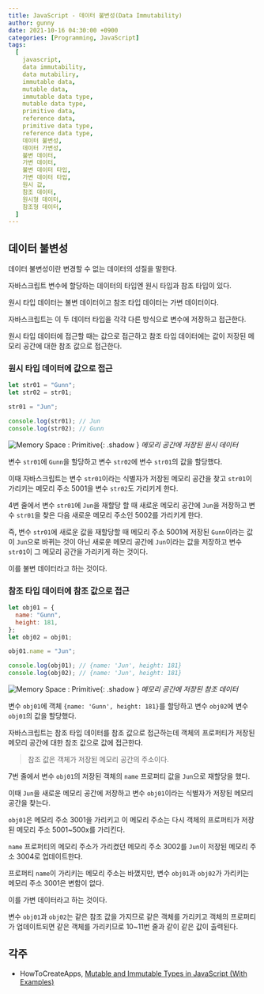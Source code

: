 ```yaml
---
title: JavaScript - 데이터 불변성(Data Immutability)
author: gunny
date: 2021-10-16 04:30:00 +0900
categories: [Programming, JavaScript]
tags:
  [
    javascript,
    data immutability,
    data mutabiliry,
    immutable data,
    mutable data,
    immutable data type,
    mutable data type,
    primitive data,
    reference data,
    primitive data type,
    reference data type,
    데이터 불변성,
    데이터 가변성,
    불변 데이터,
    가변 데이터,
    불변 데이터 타입,
    가변 데이터 타입,
    원시 값,
    참조 데이터,
    원시형 데이터,
    참조형 데이터,
  ]
---
```


## **데이터 불변성**

데이터 불변성이란 변경할 수 없는 데이터의 성질을 말한다.

자바스크립트 변수에 할당하는 데이터의 타입엔 원시 타입과 참조 타입이 있다.

원시 타입 데이터는 불변 데이터이고 참조 타입 데이터는 가변 데이터이다.

자바스크립트는 이 두 데이터 타입을 각각 다른 방식으로 변수에 저장하고 접근한다.

원시 타입 데이터에 접근할 때는 값으로 접근하고 참조 타입 데이터에는 값이 저장된 메모리 공간에 대한 참조 값으로 접근한다.

### **원시 타입 데이터에 값으로 접근**

```javascript
let str01 = "Gunn";
let str02 = str01;

str01 = "Jun";

console.log(str01); // Jun
console.log(str02); // Gunn
```

![Memory Space : Primitive](/blog.images/211016/momory_space_primitive.png){: .shadow }
_메모리 공간에 저장된 원시 데이터_

변수 `str01`에 `Gunn`을 할당하고 변수 `str02`에 변수 `str01`의 값을 할당했다.

이때 자바스크립트는 변수 `str01`이라는 식별자가 저장된 메모리 공간을 찾고 `str01`이 가리키는 메모리 주소 5001을 변수 `str02`도 가리키게 한다.

4번 줄에서 변수 `str01`에 `Jun`을 재할당 할 때 새로운 메모리 공간에 `Jun`을 저장하고 변수 `str01`을 찾은 다음 새로운 메모리 주소인 5002를 가리키게 한다.

즉, 변수 `str01`에 새로운 값을 재할당할 때 메모리 주소 5001에 저장된 `Gunn`이라는 값이 `Jun`으로 바뀌는 것이 아닌 새로운 메모리 공간에 `Jun`이라는 값을 저장하고 변수 `str01`이 그 메모리 공간을 가리키게 하는 것이다.

이를 불변 데이터라고 하는 것이다.

### **참조 타입 데이터에 참조 값으로 접근**

```javascript
let obj01 = {
  name: "Gunn",
  height: 181,
};
let obj02 = obj01;

obj01.name = "Jun";

console.log(obj01); // {name: 'Jun', height: 181}
console.log(obj02); // {name: 'Jun', height: 181}
```

![Memory Space : Primitive](/blog.images/211016/momory_space_reference.png){: .shadow }
_메모리 공간에 저장된 참조 데이터_

변수 `obj01`에 객체 `{name: 'Gunn', height: 181}`를 할당하고 변수 `obj02`에 변수 `obj01`의 값을 할당했다.

자바스크립트는 참조 타입 데이터를 참조 값으로 접근하는데 객체의 프로퍼티가 저장된 메모리 공간에 대한 참조 값으로 값에 접근한다.

> 참조 값은 객체가 저장된 메모리 공간의 주소이다.

7번 줄에서 변수 `obj01`의 저장된 객체의 `name` 프로퍼티 값을 `Jun`으로 재할당을 했다.

이때 `Jun`을 새로운 메모리 공간에 저장하고 변수 `obj01`이라는 식별자가 저장된 메모리 공간을 찾는다.

`obj01`은 메모리 주소 3001을 가리키고 이 메모리 주소는 다시 객체의 프로퍼티가 저장된 메모리 주소 5001~500x를 가리킨다.

`name` 프로퍼티의 메모리 주소가 가리켰던 메모리 주소 3002를 `Jun`이 저장된 메모리 주소 3004로 업데이트한다.

프로퍼티 `name`이 가리키는 메모리 주소는 바꼈지만, 변수 `obj01`과 `obj02`가 가리키는 메모리 주소 3001은 변함이 없다.

이를 가변 데이터라고 하는 것이다.

변수 `obj01`과 `obj02`는 같은 참조 값을 가지므로 같은 객체를 가리키고 객체의 프로퍼티가 업데이트되면 같은 객체를 가리키므로 10~11번 줄과 같이 같은 값이 출력된다.

## **각주**

- HowToCreateApps, [Mutable and Immutable Types in JavaScript (With Examples)](https://howtocreateapps.com/mutable-and-immutable-types-in-javascript-with-examples/)
